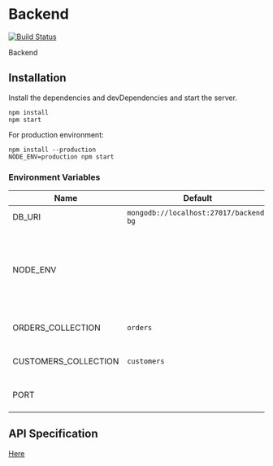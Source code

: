 # Backend

[![Build Status](https://travis-ci.com/yitomok/9e77f6ce-a3cc-46fe-83c6-8eab8c6ba547.svg?branch=backend-lv-2)](https://travis-ci.com/yitomok/9e77f6ce-a3cc-46fe-83c6-8eab8c6ba547)

Backend

## Installation
Install the dependencies and devDependencies and start the server.
```
npm install
npm start
```

For production environment:
```
npm install --production
NODE_ENV=production npm start
```

### Environment Variables

| Name | Default | Usage |
| ------ | ------ | ------ |
| DB_URI | `mongodb://localhost:27017/backend-bg` | MongoDB URI |
| NODE_ENV |  | Set `production` in production environment and `test` for mocha test cases |
| ORDERS_COLLECTION | `orders` | MongoDB Collection name |
| CUSTOMERS_COLLECTION | `customers` | MongoDB Collection name |
| PORT |  | API exposed at this port |

## API Specification

[Here](API.md)
